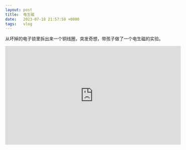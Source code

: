 ```yaml
---
layout: post
title:  电生磁
date:   2023-07-18 21:57:58 +0800
tags:   vlog
---
```


从坏掉的电子锁里拆出来一个铜线圈，突发奇想，带孩子做了一个电生磁的实验。

<iframe width="560" height="315" src="https://www.youtube.com/embed/yfEV9MrUwAU" title="YouTube video player" frameborder="0" allow="accelerometer; autoplay; clipboard-write; encrypted-media; gyroscope; picture-in-picture; web-share" allowfullscreen></iframe>

